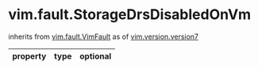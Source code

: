 vim.fault.StorageDrsDisabledOnVm
================================
inherits from [vim.fault.VimFault](docs/vim.fault.VimFault.md)
as of [vim.version.version7](docs/vim.version.md)

| property | type | optional |
|:---------|:-----|:---------|

